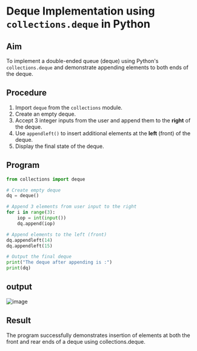 # Deque Implementation using `collections.deque` in Python

## Aim
To implement a double-ended queue (deque) using Python's `collections.deque` and demonstrate appending elements to both ends of the deque.

## Procedure
1. Import `deque` from the `collections` module.
2. Create an empty deque.
3. Accept 3 integer inputs from the user and append them to the **right** of the deque.
4. Use `appendleft()` to insert additional elements at the **left** (front) of the deque.
5. Display the final state of the deque.

## Program

```python
from collections import deque

# Create empty deque
dq = deque()

# Append 3 elements from user input to the right
for i in range(3):
    iop = int(input())
    dq.append(iop)

# Append elements to the left (front)
dq.appendleft(14)
dq.appendleft(15)

# Output the final deque
print("The deque after appending is :")
print(dq)
```
## output
![image](https://github.com/user-attachments/assets/b003dc8d-f790-42e0-bd96-95f1a4685a2a)

## Result
The program successfully demonstrates insertion of elements at both the front and rear ends of a deque using collections.deque.
